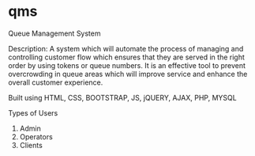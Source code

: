 # qms
Queue Management System

Description:
A system which will automate the process of managing and controlling customer flow which ensures that they are served in the right order by using tokens or queue numbers. It is an effective tool to prevent overcrowding in queue areas which will improve service and enhance the overall customer experience.

Built using HTML, CSS, BOOTSTRAP, JS, jQUERY, AJAX, PHP, MYSQL

Types of Users

1. Admin
2. Operators
3. Clients
